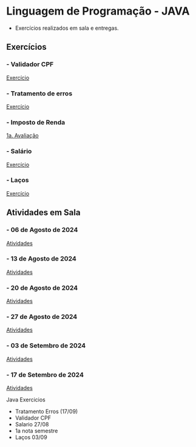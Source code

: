 # Linguagem de Programação - JAVA

* Exercícios realizados em sala e entregas.

## Exercícios

### - Validador CPF

[Exercício](https://github.com/claudiohpo/Fatec_ADS/tree/main/Java/Exerc%C3%ADcios/Validador_CPF)

### - Tratamento de erros

[Exercício](https://github.com/claudiohpo/Fatec_ADS/tree/main/Java/Exerc%C3%ADcios/Tratamento%20de%20Erros)

### - Imposto de Renda

[1a. Avaliação](https://github.com/claudiohpo/Fatec_ADS/tree/main/Java/Exerc%C3%ADcios/Avaliação%201)

### - Salário

[Exercício](https://github.com/claudiohpo/Fatec_ADS/tree/main/Java/Exerc%C3%ADcios/Salário)

### - Laços

[Exercício](https://github.com/claudiohpo/Fatec_ADS/tree/main/Java/Exerc%C3%ADcios/Exercícios%20Laços)


## Atividades em Sala

### - 06 de Agosto de 2024

[Atividades](https://github.com/claudiohpo/Fatec_ADS/tree/main/Java/Atividades%20em%20Sala/Aulas/Aula%2006-08-2024)

### - 13 de Agosto de 2024

[Atividades](https://github.com/claudiohpo/Fatec_ADS/tree/main/Java/Atividades%20em%20Sala/Aulas/Aula%2013-08-2024)

### - 20 de Agosto de 2024

[Atividades](https://github.com/claudiohpo/Fatec_ADS/tree/main/Java/Atividades%20em%20Sala/Aulas/Aula%2020-08-2024)

### - 27 de Agosto de 2024

[Atividades](https://github.com/claudiohpo/Fatec_ADS/tree/main/Java/Atividades%20em%20Sala/Aulas/Aula%2027-08-2024)

### - 03 de Setembro de 2024

[Atividades](https://github.com/claudiohpo/Fatec_ADS/tree/main/Java/Atividades%20em%20Sala/Aulas/Aula%2009-09-2024)

### - 17 de Setembro de 2024

[Atividades](https://github.com/claudiohpo/Fatec_ADS/tree/main/Java/Atividades%20em%20Sala/Aulas/Aula%2017-09-2024)


Java
Exercicios
* Tratamento Erros (17/09)
* Validador CPF
* Salario 27/08
* 1a nota semestre
* Laços 03/09
